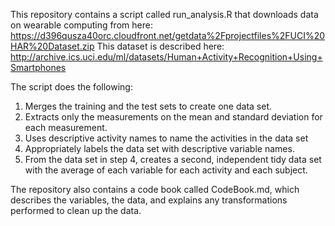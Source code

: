 This repository contains a script called run_analysis.R that downloads data on wearable computing from here: https://d396qusza40orc.cloudfront.net/getdata%2Fprojectfiles%2FUCI%20HAR%20Dataset.zip
This dataset is described here: http://archive.ics.uci.edu/ml/datasets/Human+Activity+Recognition+Using+Smartphones

The script does the following:
1. Merges the training and the test sets to create one data set.
2. Extracts only the measurements on the mean and standard deviation for each measurement.
3. Uses descriptive activity names to name the activities in the data set
4. Appropriately labels the data set with descriptive variable names.
5. From the data set in step 4, creates a second, independent tidy data set with the average of each variable for each activity and each subject.

The repository also contains a code book called CodeBook.md, which describes the variables, the data, and explains any transformations performed to clean up the data.
